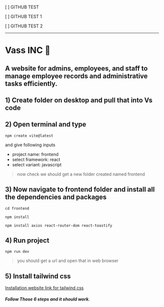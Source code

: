 [ ] GITHUB TEST

[ ] GITHUB TEST 1

[ ] GITHUB TEST 2

---
# Vass INC 🚀

## A website for admins, employees, and staff to manage employee records and administrative tasks efficiently.

## 1) Create folder on desktop and pull that into Vs code 

## 2) Open terminal and type 
`npm create vite@latest`

and give following inputs 
- project name: frontend
- select framework: react
- select variant: javascript
  
> now check we should get a new folder created named frontend 

## 3) Now navigate to frontend folder and install all the dependencies and packages

`cd frontend`

`npm install`

`npm install axios react-router-dom react-toastify`

## 4) Run project

`npm run dev`
> you should get a url and open that in web browser 

## 5) Install tailwind css 

[Installation website link for tailwind css](https://v3.tailwindcss.com/docs/guides/vite)

##### Follow Those 6 steps and it should work.

